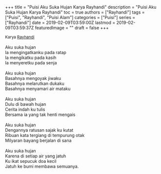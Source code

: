 +++
title = "Puisi Aku Suka Hujan Karya Rayhandi"
description = "Puisi Aku Suka Hujan Karya Rayhandi"
toc = true
authors = ["Rayhandi"]
tags = ["Puisi", "Rayhandi", "Puisi Alam"]
categories = ["Puisi"]
series = ["Rayhandi"]
date = 2019-02-09T03:59:00Z
lastmod = 2019-02-09T03:59:37Z
featuredImage = ""
draft = false
+++

<div style="text-align: justify;">
<div style="font-size: small;">Karya <a href="/authors/rayhandi/" target="_blank">Rayhandi</a></div><br />
Aku suka hujan<br />Ia mengingatkanku pada ratap<br />Ia mengikatku pada kasih<br />Ia menyeretku pada senja<br /><br />Aku suka hujan<br />Basahnya mengoyak jiwaku<br />Basahnya melarutkan dukaku<br />Basahnya menyamari air mataku<br /><br />Aku suka hujan<br />Dulu di bawah hujan<br />Cerita indah ku tulis<br />Bersama ia yang tak henti mengais<br /><br />Aku suka hujan<br />Dengannya ratusan sajak ku kutat<br />Ribuan kata tergiang di tempurung otak<br />Milyaran bayang berjalan di sana<br /><br />Aku suka hujan<br />Karena di setiap air yang jatuh<br />Ku ikat sepucuk doa kecil<br />Jatuh ke bumi membawa semuanya.</div>
